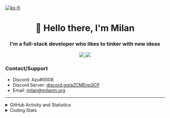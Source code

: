 [![ko-fi](https://ko-fi.com/img/githubbutton_sm.svg)](https://ko-fi.com/G2G36ST6B) 

<h1 align="center">👋 Hello there, I'm Milan</h1>
<h3 align="center">I'm a full-stack developer who likes to tinker with new ideas</h3>
<p align="center">
  <a href="https://skillicons.dev">
    <img src="https://skillicons.dev/icons?i=js,nodejs,nextjs,go,ts,react,html,md,tailwind,git,nginx,kubernetes,docker,prisma,figma" />
    <img src="https://skillicons.dev/icons?i=cloudflare,gcp,firebase,mongodb,ps,pr,ae,ai,discord,discordbots,linux" />
  </a>
</p>

### Contact/Support

- Discord: Azu#0008
- Discord Server: [discord.gg/aZCMEnp3CP](https://discord.gg/aZCMEnp3CP)
- Email: [milan@milanm.org](mailto:milan@milanm.org)
 
---
 
<details>
  <summary>GitHub Activity and Statistics</summary>
  <img src="https://github.com/milanmdev/milanmdev/blob/master/github-metrics.svg" />
</details>
<details>
  <summary>Coding Stats</summary>
  <img src="https://wakatime.com/share/@milanmdev/879ea708-6ca5-4f0e-98f7-d521f907ab62.svg" />
</details>
